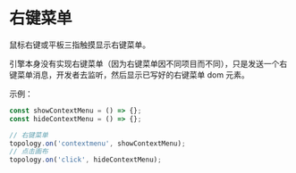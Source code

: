 # 右键菜单

鼠标右键或平板三指触摸显示右键菜单。

引擎本身没有实现右键菜单（因为右键菜单因不同项目而不同），只是发送一个右键菜单消息，开发者去监听，然后显示已写好的右键菜单 dom 元素。

示例：

```js
const showContextMenu = () => {};
const hideContextMenu = () => {};

// 右键菜单
topology.on('contextmenu', showContextMenu);
// 点击画布
topology.on('click', hideContextMenu);
```
